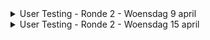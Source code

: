 <details><summary>User Testing - Ronde 2 - Woensdag 9 april</summary>

**Wie is Roger Ravelli**  
`Roger Ravelli` heeft, naast dat hij adviseur duurzame energie bij de Rijksoverheid was, zijn passie voor beeldhouwen opgepakt. Door zijn teruglopende zichtvermogen wordt hij gedwongen om afscheid te nemen van een aantal van zijn passies, dit houdt hem echter niet tegen om op zoek te gaan naar nieuwe mogelijkheden. 

Om om te gaan met zijn zichtelijke beperking gebruikt hij verschillende tools op zijn apparaten. Voor het lezen van teksten gebruikt hij voornamelijk een screenreader omdat grote stukken tekst niet prettig zijn om te lezen. Ook heeft hij verschillende sneltoetsen ingesteld om makeklijker te kunnen navigeren. Op zijn iPhone en iPad doet hij dit voornamelijk door middel van spraak. Toen hij achter het concept 'Dark-Mode' kwam was dat heel positief aangezien hij hierdoor een beter contrast had tijdens bijvoorbeeld het (mee)lezen van zijn emails.

<hr>

**Resultaten uit de testsessie**  
Om samen met Roger een test te kunnen doen was het voor ons heel lastig om binnen een paar uur een datavisualisatie in elkaar te zetten. Als oplossing hebben we hiervoor twee datavisualisaties van internet gebruikt. Een waarvan we hadden verwacht dat de screenreader het niet zou begrijpen en een waarvan de maker beweerde dat deze prima zou werken met een screenreader.

`De 'slechte' datavisualisatie:`  
Deze visualisatie was niet goed in elkaar gezet betreffende de semantiek van de HTML. Hierdoor hadden we verwacht dat de screenreader het niet goed op zou pakken. Het resultaat was echter nog erger dan we hadden verwacht, de screenreader zei helemaal niks. 

`De 'goede' datavisualisatie:`  
Deze visualisatie zag er netjes uit en de HTML zag er ook goed uit. We hadden verwacht de screenreader hier wel iets mee zou kunnen. De screenreader herkende de elementen als images en gaf bij sommige wel aan wat de waarde ervan was maar dit was eigelijk ook niet te begrijpen.

`Conclusie`  
Goede semantische HTML is niet een garantie voor een werkende datavisualisatie. Screenreaders zijn best wel complex en ik denk dat het best handig is om me hier meer in te verdiepen voor ik aan de slag ga met het maken van een prototype.

<hr>

**Terugkijken op de testsessie**  
Omdat we met een grote groep waren hadden we besloten om eerst een voorstelrondje te doen en vervolgens het woord te laten doen door een persoon om te voorkomen dat er door elkaar heen werd gepraat, dit ging heel erg goed! 

Om te zien wat Roger zijn screenreader zou doen tijdens het testen was het ons idee om hem zijn scherm te laten delen, dit was echter nieuw voor hem en verliep dit ook niet zo vlekkenloos. Na een beetje gekloot was het uiteindelijk wel gelukt wat resulteerde in een betere test.

Na het testen hebben we met de groep nog even in Discord gezeten om de notities met elkaar te delen en konden we concluderen dat alles best wel goed was verlopen.

</details>

<details><summary>User Testing - Ronde 2 - Woensdag 15 april</summary>

**Wat heb ik getest?**  
Op basis van het eerste gesprek ben ik voor Roger een tabel gaan maken die inzicht geeft door middel van een zelf gemaakt screenreader. Ik heb zelf heel veel getest met de screenreader van Apple en vond dat deze vaak heel veel nutteloze content oplas. Ik kan me voorstellen dat de screenreader van Apple wel inzicht kan geven in de structuur van de website, dit gaf Roger zelf ook al aan, maar om content te lezen vond ik dit een fijnere manier.

**Resultaten uit de testsessie**  
Ik had verwacht dat Roger zijn screenreader automatisch de hele pagina op ging lezen wanneer hij deze bezocht, dit klopte ook alleen moest hij hier een commando voor geven. Dit is fijn omdat ik nu weet dat hij zelf invloed heeft op wanneer zijn screenreader gaat lezen. 

Wanneer hij zijn screenreader aan had staan en tegelijkertijd de website gebruikte gingen de twee 'robots' door elkaar heen praten, dit was een interessant inzicht. 

De conclusie van Roger was dat hij het een hele fijne manier vond en op deze manier meer context kreeg bij de tabel maar toch liever een datavisualisatie had maar wel inclusief de custom screenreader. Hier wil ik graag volgende keer mee aan de slag.

**Terugkijken op de testsessie**  
Ik vond het een hele leerzame testsessie omdat je nu ook meer te zien krijgt hoe Roger door middel van zijn tools zijn computer en websites gebruikt. Ook vond ik het heel fijn dat hij mijn implementatie van een custom screenreader goed vond omdat ik nu een goede basis heb en kan proberen om dit te implementeren in een datavisualisatie.


</details>